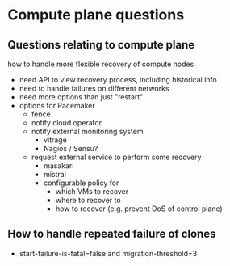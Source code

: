 <!-- .slide: data-state="section-break" id="compute-plane-question-section" data-menu-title="Compute plane questions" data-timing="5" -->
# Compute plane questions


<!-- .slide: data-state="normal" id="compute-plane-questions" data-menu-title="Question menu" data-timing="40" -->
## Questions relating to compute plane

how to handle more flexible recovery of compute nodes

*   need API to view recovery process, including historical info
*   need to handle failures on different networks
*   need more options than just "restart"
*   options for Pacemaker
    *   fence
    *   notify cloud operator
    *   notify external monitoring system
        *   vitrage
        *   Nagios / Sensu?
    *   request external service to perform some recovery
        *   masakari
        *   mistral
        *   configurable policy for
            *   which VMs to recover
            *   where to recover to
            *   how to recover (e.g. prevent DoS of control plane)


<!-- .slide: data-state="normal" id="clone-failures" data-menu-title="Clone failures" data-timing="40" -->
## How to handle repeated failure of clones

* start-failure-is-fatal=false and migration-threshold=3
